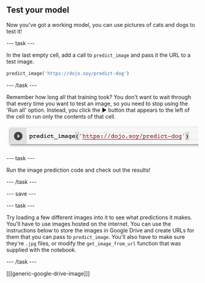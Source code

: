 ## Test your model

Now you've got a working model, you can use pictures of cats and dogs to test it!

--- task ---

In the last empty cell, add a call to `predict_image` and pass it the URL to a test image.

```python
predict_image('https://dojo.soy/predict-dog')
```

--- /task ---

Remember how long all that training took? You don't want to wait through that every time you want to test an image, so you need to stop using the 'Run all' option. Instead, you click the ▶ button that appears to the left of the cell to run only the contents of that cell.

![The call to predict_image in a cell, with the ▶ button visible to the left of it.](images/run_cell.png)

--- task ---

Run the image prediction code and check out the results!

--- /task ---

--- save ---

--- task ---

Try loading a few different images into it to see what predictions it makes. You'll have to use images hosted on the internet. You can use the instructions below to store the images in Google Drive and create URLs for them that you can pass to `predict_image`.
You'll also have to make sure they're `.jpg` files, or modify the `get_image_from_url` function that was supplied with the notebook.

--- /task ---

[[[generic-google-drive-image]]]
